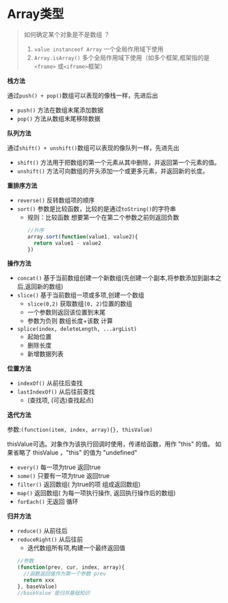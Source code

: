# Array类型

>如何确定某个对象是不是数组 ？
  >1. `value instanceof Array`  一个全局作用域下使用
  >2. `Array.isArray()`  多个全局作用域下使用（如多个框架,框架指的是`<frame>` 或`<iframe>`框架）

**栈方法** 

通过`push() + pop()`数组可以表现的像栈一样，先进后出
  - `push()` 方法在数组末尾添加数据
  - `pop()` 方法从数组末尾移除数据

**队列方法**

通过`shift() + unshift()`数组可以表现的像队列一样，先进先出
  - `shift()` 方法用于把数组的第一个元素从其中删除，并返回第一个元素的值。
  - `unshift()` 方法可向数组的开头添加一个或更多元素，并返回新的长度。

**重排序方法**

- `reverse()` 反转数组项的顺序
- `sort()`  参数是比较函数，比较的是通过`toString()`的字符串
  - 规则：比较函数 想要第一个在第二个参数之前则返回负数
    ```javascript
    //升序
    array.sort(function(value1, value2){
      return value1 - value2
    })
    ```
**操作方法**
- `concat()` 基于当前数组创建一个新数组(先创建一个副本,将参数添加到副本之后,返回新的数组)
- `slice()` 基于当前数组一项或多项,创建一个数组
  - `slice(0,2)` 获取数组`[0, 2)`位置的数组
  - 一个参数则返回该位置到末尾
  - 参数为负则 数组长度+该数 计算
- `splice(index, deleteLength, ...argList)`
  - 起始位置
  - 删除长度
  - 新增数据列表

**位置方法**
- `indexOf()` 从前往后查找
- `lastIndexOf()` 从后往前查找
  - (查找项, (可选)查找起点)

**迭代方法**

参数:`(function(item, index, array){}, thisValue)`

thisValue可选。对象作为该执行回调时使用，传递给函数，用作 "this" 的值。
如果省略了 thisValue ，"this" 的值为 "undefined"
- `every()` 每一项为true 返回true
- `some()` 只要有一项为true 返回true
- `filter()` 返回数组( 为true的项 组成返回数组)
- `map()` 返回数组( 为每一项执行操作, 返回执行操作后的数组)
- `forEach()` 无返回 循环

**归并方法**
- `reduce()` 从前往后
- `reduceRight()` 从后往前
  - 迭代数组所有项,构建一个最终返回值
  ```javascript
  //参数
  (function(prev, cur, index, array){
    //函数返回值作为第一个参数 prev
    return xxx
  }, baseValue)
  //baseValue 是归并基础知识
  ```
